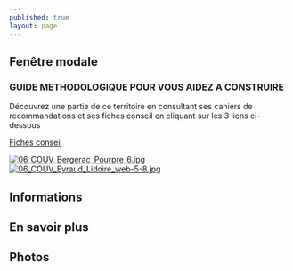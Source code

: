 ```yaml
---
published: true
layout: page
---
```


## Fenêtre modale
### GUIDE METHODOLOGIQUE POUR VOUS AIDEZ A CONSTRUIRE

Découvrez une partie de ce territoire en consultant ses cahiers de recommandations et ses fiches conseil en cliquant sur les 3 liens ci-dessous

<a href="http://cauedordogne.com/25-fiches-conseils/ " target="_blank">Fiches conseil </a>

<a href="https://fr.calameo.com/read/004999995586e1f708eb5 " target="_blank">![06_COUV_Bergerac_Pourpre_6.jpg]({{site.baseurl}}/data/images/6/portrait/06_COUV_Bergerac_Pourpre_6.jpg) </a> <a href="https://fr.calameo.com/read/0049999957d00bad6bae7 " target="_blank">![06_COUV_Eyraud_Lidoire_web-5-8.jpg]({{site.baseurl}}/data/images/6/portrait/06_COUV_Eyraud_Lidoire_web-5-8.jpg) </a>


## Informations

## En savoir plus

## Photos
